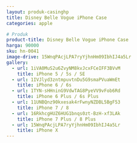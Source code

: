 ```yaml
---
layout: produk-casinghp
title: Disney Belle Vogue iPhone Case
categories: apple

# Produk
product-title: Disney Belle Vogue iPhone Case
harga: 90000
sku: hn-0041
image-drive: 15WnqPAcjLPA7ryYjhnHm09IbhIJ4a5Lr
gallery:
  - url: 1iVA0MuS2u6ZvyNM8kvJcxFCeIFF3BVvM
    title: iPhone 5 / 5s / SE
  - url: 1IVJlyd3zntmpuvtnDu5G9smaPVuaWmEt
    title: iPhone 6 / 6s
  - url: 1TYN-sHHninG9VdwTAG8PyeVV9vFob6Rd
    title: iPhone 6 Plus / 6s Plus
  - url: 11UNBQnz90kxesak4rFwnyNZDBL5BgF53
    title: iPhone 7 / 8
  - url: 16RkhcgHUZ6HUG1bnqs0zt-BzH-xf3LAk
    title: iPhone 7 Plus / 8 Plus
  - url: 15WnqPAcjLPA7ryYjhnHm09IbhIJ4a5Lr
    title: iPhone X
---
```

